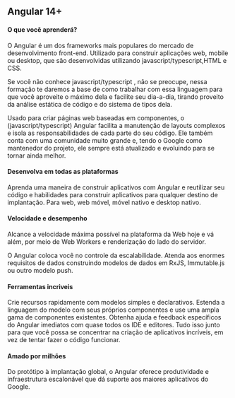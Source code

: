 ## Angular 14+ 

#### O que você aprenderá?

O Angular é um dos frameworks mais populares do mercado de desenvolvimento front-end. Utilizado para construir aplicações web, mobile ou desktop, que são desenvolvidas utilizando javascript/typescript,HTML e CSS.

Se você não conhece javascript/typescript , não se preocupe, nessa formação te daremos a base de como trabalhar com essa linguagem para que você aproveite o máximo dela e facilite seu dia-a-dia, tirando proveito da análise estática de código e do sistema de tipos dela.

Usado para criar páginas web baseadas em componentes, o (javascript/typescript) Angular facilita a manutenção de layouts complexos e isola as responsabilidades de cada parte do seu código. Ele também conta com uma comunidade muito grande e, tendo o Google como mantenedor do projeto, ele sempre está atualizado e evoluindo para se tornar ainda melhor.

#### Desenvolva em todas as plataformas

Aprenda uma maneira de construir aplicativos com Angular e reutilizar seu código e habilidades para construir aplicativos para qualquer destino de implantação. Para web, web móvel, móvel nativo e desktop nativo.


#### Velocidade e desempenho

Alcance a velocidade máxima possível na plataforma da Web hoje e vá além, por meio de Web Workers e renderização do lado do servidor.

O Angular coloca você no controle da escalabilidade. Atenda aos enormes requisitos de dados construindo modelos de dados em RxJS, Immutable.js ou outro modelo push.


#### Ferramentas incriveis

Crie recursos rapidamente com modelos simples e declarativos. Estenda a linguagem do modelo com seus próprios componentes e use uma ampla gama de componentes existentes. Obtenha ajuda e feedback específicos do Angular imediatos com quase todos os IDE e editores. Tudo isso junto para que você possa se concentrar na criação de aplicativos incríveis, em vez de tentar fazer o código funcionar.


#### Amado por milhões

Do protótipo à implantação global, o Angular oferece produtividade e infraestrutura escalonável que dá suporte aos maiores aplicativos do Google.
